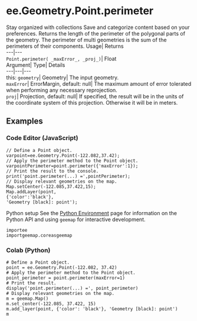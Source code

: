  
#  ee.Geometry.Point.perimeter 
Stay organized with collections  Save and categorize content based on your preferences. 
Returns the length of the perimeter of the polygonal parts of the geometry. The perimeter of multi geometries is the sum of the perimeters of their components. Usage| Returns  
---|---  
`Point.perimeter( _maxError_, _proj_)`| Float  
Argument| Type| Details  
---|---|---  
this: `geometry`| Geometry| The input geometry.  
`maxError`| ErrorMargin, default: null| The maximum amount of error tolerated when performing any necessary reprojection.  
`proj`| Projection, default: null| If specified, the result will be in the units of the coordinate system of this projection. Otherwise it will be in meters.  
## Examples
### Code Editor (JavaScript)
```
// Define a Point object.
varpoint=ee.Geometry.Point(-122.082,37.42);
// Apply the perimeter method to the Point object.
varpointPerimeter=point.perimeter({'maxError':1});
// Print the result to the console.
print('point.perimeter(...) =',pointPerimeter);
// Display relevant geometries on the map.
Map.setCenter(-122.085,37.422,15);
Map.addLayer(point,
{'color':'black'},
'Geometry [black]: point');
```

Python setup
See the [ Python Environment](https://developers.google.com/earth-engine/guides/python_install) page for information on the Python API and using `geemap` for interactive development.
```
importee
importgeemap.coreasgeemap
```

### Colab (Python)
```
# Define a Point object.
point = ee.Geometry.Point(-122.082, 37.42)
# Apply the perimeter method to the Point object.
point_perimeter = point.perimeter(maxError=1)
# Print the result.
display('point.perimeter(...) =', point_perimeter)
# Display relevant geometries on the map.
m = geemap.Map()
m.set_center(-122.085, 37.422, 15)
m.add_layer(point, {'color': 'black'}, 'Geometry [black]: point')
m
```


